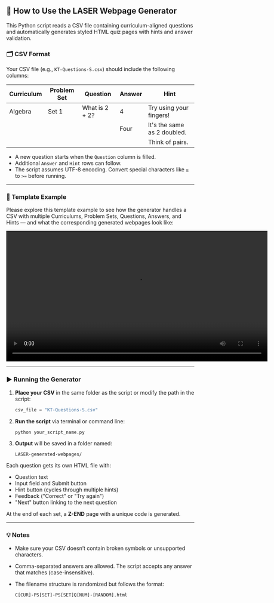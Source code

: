## 📄 How to Use the LASER Webpage Generator

This Python script reads a CSV file containing curriculum-aligned questions and automatically generates styled HTML quiz pages with hints and answer validation.

### 🗂 CSV Format

Your CSV file (e.g., `KT-Questions-S.csv`) should include the following columns:

| Curriculum | Problem Set | Question       | Answer | Hint                    |
|------------|-------------|----------------|--------|-------------------------|
| Algebra    | Set 1       | What is 2 + 2? | 4      | Try using your fingers! |
|            |             |                | Four   | It's the same as 2 doubled. |
|            |             |                |        | Think of pairs.         |

- A new question starts when the `Question` column is filled.
- Additional `Answer` and `Hint` rows can follow.
- The script assumes UTF-8 encoding. Convert special characters like `≥` to `>=` before running.

---

### 🎥 Template Example

Please explore this template example to see how the generator handles a CSV with multiple Curriculums, Problem Sets, Questions, Answers, and Hints — and what the corresponding generated webpages look like:

<video width="700" controls>
  <source src="https://neithan.rocks/LASERWebpageGeneratorExample.mp4" type="video/mp4">
  Your browser does not support the video tag.
</video>

---

### ▶️ Running the Generator

1. **Place your CSV** in the same folder as the script or modify the path in the script:

   ```python
   csv_file = "KT-Questions-S.csv"
   ```

2. **Run the script** via terminal or command line:

   ```bash
   python your_script_name.py
   ```

3. **Output** will be saved in a folder named:

   ```
   LASER-generated-webpages/
   ```

Each question gets its own HTML file with:
- Question text
- Input field and Submit button
- Hint button (cycles through multiple hints)
- Feedback ("Correct" or "Try again")
- "Next" button linking to the next question

At the end of each set, a **Z-END** page with a unique code is generated.

---

### 💡 Notes

- Make sure your CSV doesn’t contain broken symbols or unsupported characters.
- Comma-separated answers are allowed. The script accepts any answer that matches (case-insensitive).
- The filename structure is randomized but follows the format:

  ```
  C[CUR]-PS[SET]-PS[SET]Q[NUM]-[RANDOM].html
  ```
